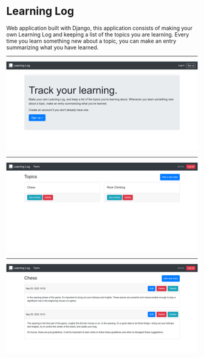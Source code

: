 # Learning Log
Web application built with Django, this application consists of making your own Learning Log and keeping a list of the topics you are learning. Every time you learn something new about a topic, you can make an entry summarizing what you have learned.

------

<img src="./images-readme/home.png">

------

<img src="./images-readme/topics.png">

------

<img src="./images-readme/topic-details.png">
